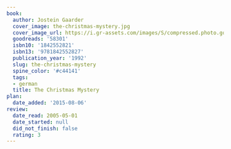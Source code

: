 ```yaml
---
book:
  author: Jostein Gaarder
  cover_image: the-christmas-mystery.jpg
  cover_image_url: https://i.gr-assets.com/images/S/compressed.photo.goodreads.com/books/1170505063l/58301.jpg
  goodreads: '58301'
  isbn10: '1842552821'
  isbn13: '9781842552827'
  publication_year: '1992'
  slug: the-christmas-mystery
  spine_color: '#c44141'
  tags:
  - german
  title: The Christmas Mystery
plan:
  date_added: '2015-08-06'
review:
  date_read: 2005-05-01
  date_started: null
  did_not_finish: false
  rating: 3
---
```

